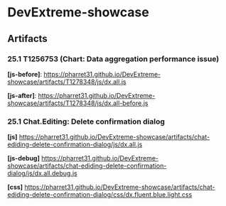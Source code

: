 # DevExtreme-showcase

## Artifacts

### 25.1 T1256753 (Chart: Data aggregation performance issue)

**[js-before]**: https://pharret31.github.io/DevExtreme-showcase/artifacts/T1278348/js/dx.all.js

**[js-after]**: https://pharret31.github.io/DevExtreme-showcase/artifacts/T1278348/js/dx.all-before.js


### 25.1 Chat.Editing: Delete confirmation dialog

**[js]** https://pharret31.github.io/DevExtreme-showcase/artifacts/chat-ediding-delete-confirmation-dialog/js/dx.all.js

**[js-debug]** https://pharret31.github.io/DevExtreme-showcase/artifacts/chat-ediding-delete-confirmation-dialog/js/dx.all.debug.js

**[css]** https://pharret31.github.io/DevExtreme-showcase/artifacts/chat-ediding-delete-confirmation-dialog/css/dx.fluent.blue.light.css